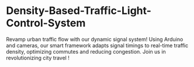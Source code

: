 # Density-Based-Traffic-Light-Control-System
Revamp urban traffic flow with our dynamic signal system! Using Arduino and cameras, our smart framework adapts signal timings to real-time traffic density, optimizing commutes and reducing congestion. Join us in revolutionizing city travel ! 
